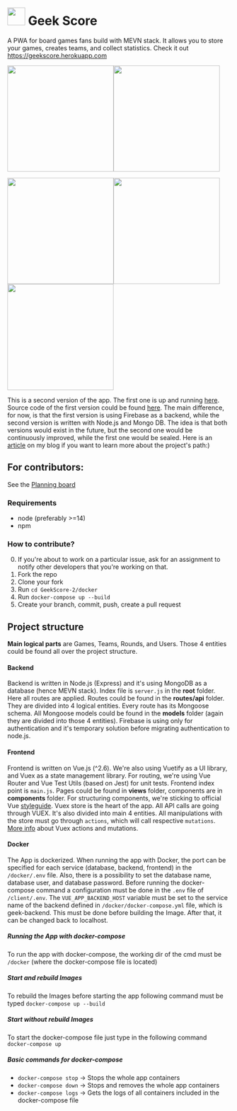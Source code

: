 
#  <img src="https://i.ibb.co/gWTjWGK/mstile-144x144.png" width=40> Geek Score

A PWA for board games fans build with MEVN stack. It allows you to store your games, creates teams, and collect statistics. 
Check it out https://geekscore.herokuapp.com

<img src="https://i.ibb.co/GFyt0c3/Screenshot-at-Sep-19-11-21-40.png" width=240><img src="https://i.ibb.co/c38dqdM/Phone-Screenshot-2.png" width=240>

<img src="https://i.ibb.co/9rqvSrP/Phone-Screenshot-3.png" width=240><img src="https://i.ibb.co/CWrw6vc/Phone-Screenshot-4.png" width=240><img src="https://i.ibb.co/LxyqVmm/Phone-Screenshot-5.png" width=240> 

This is a second version of the app. The first one is up and running [here](http://geekscore.netlify.com/).
Source code of the first version could be found [here](https://github.com/DavidGolodetsky/GeekScore-1).
The main difference, for now, is that the first version is using Firebase as a backend, while the second version is written with Node.js and Mongo DB. The idea is that both versions would exist in the future, but the second one would be continuously improved, while the first one would be sealed. Here is an [article](https://davidgo.netlify.app/blog/geek-score.html) on my blog if you want to learn more about the project's path:)

## For contributors:

See the [Planning board](https://github.com/DavidGolodetsky/GeekScore-2/projects/1)

### Requirements
* node (preferably >=14)
* npm

### How to contribute?

0. If you're about to work on a particular issue, ask for an assignment to notify other developers that you're working on that.
1. Fork the repo
2. Clone your fork
3. Run `cd GeekScore-2/docker` 
4. Run `docker-compose up --build`
6. Create your branch, commit, push, create a pull request

## Project structure

**Main logical parts** are Games, Teams, Rounds, and Users. Those 4 entities could be found all over the project structure. 

#### Backend
Backend is written in Node.js (Express) and it's using MongoDB as a database (hence MEVN stack). Index file is `server.js` in the **root** folder. Here all routes are applied. Routes could be found in the **routes/api** folder. They are divided into 4 logical entities. Every route has its Mongoose schema. All Mongoose models could be found in the **models** folder (again they are divided into those 4 entities). Firebase is using only for authentication and it's temporary solution before migrating authentication to node.js.

#### Frontend
Frontend is written on Vue.js (^2.6). We're also using Vuetify as a UI library, and Vuex as a state management library. For routing, we're using Vue Router and Vue Test Utils (based on Jest) for unit tests. Frontend index point is `main.js`. Pages could be found in **views** folder, components are in **components** folder. For structuring components, we're sticking to official Vue [styleguide](https://vuejs.org/v2/style-guide/#Tightly-coupled-component-names-strongly-recommended).
Vuex store is the heart of the app. All API calls are going through VUEX. It's also divided into main 4 entities. All manipulations with the store must go through `actions`, which will call respective `mutations`. [More info](https://vuex.vuejs.org/guide/actions.html) about Vuex actions and mutations.
 
#### Docker
The App is dockerized. When running the app with Docker, the port can be specified for each service (database, backend, frontend) in the `/docker/.env` file. Also, there is a possibility to set the database name, database user, and database password.
Before running the docker-compose command a configuration must be done in the `.env` file of `/client/.env`. The `VUE_APP_BACKEND_HOST` variable must be set to the service name of the backend defined in `/docker/docker-compose.yml` file, which is geek-backend.
This must be done before building the Image. After that, it can be changed back to localhost.

##### Running the App with docker-compose 
To run the app with docker-compose, the working dir of the cmd must be `/docker` (where the docker-compose file is located)
##### Start and rebuild Images
To rebuild the Images before starting the app following command must be typed `docker-compose up --build`
##### Start without rebuild Images
To start the docker-compose file just type in the following command `docker-compose up`
##### Basic commands for docker-compose 
- `docker-compose stop` -> Stops the whole app containers
- `docker-compose down` -> Stops and removes the whole app containers
- `docker-compose logs` -> Gets the logs of all containers included in the docker-compose file
